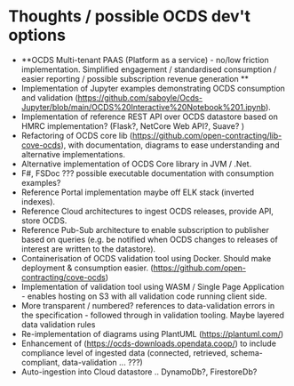 # Thoughts / possible OCDS dev't options

* **OCDS Multi-tenant PAAS (Platform as a service) - no/low friction implementation.  Simplified engagement / standardised consumption / easier reporting / possible subscription revenue generation **
* Implementation of Jupyter examples demonstrating OCDS consumption and validation (https://github.com/saboyle/Ocds-Jupyter/blob/main/OCDS%20Interactive%20Notebook%201.ipynb).
* Implementation of reference REST API over OCDS datastore based on HMRC implementation? (Flask?, NetCore Web API?, Suave? ) 
* Refactoring of OCDS core lib (https://github.com/open-contracting/lib-cove-ocds), with documentation, diagrams to ease understanding and alternative implementations.
* Alternative implementation of OCDS Core library in JVM / .Net.
* F#, FSDoc ??? possible executable documentation with consumption examples?
* Reference Portal implementation maybe off ELK stack (inverted indexes).
* Reference Cloud architectures to ingest OCDS releases, provide API, store OCDS.
* Reference Pub-Sub architecture to enable subscription to publisher based on queries (e.g. be notified when OCDS changes to releases of interest are written to the datastore).
* Containerisation of OCDS validation tool using Docker.  Should make deployment & consumption easier. (https://github.com/open-contracting/cove-ocds)
* Implementation of validation tool using WASM / Single Page Application - enables hosting on S3 with all validation code running client side.
* More transparent / numbered? references to data-validation errors in the specification - followed through in validation tooling.  Maybe layered data validation rules
* Re-implementation of diagrams using PlantUML (https://plantuml.com/)
* Enhancement of (https://ocds-downloads.opendata.coop/) to include compliance level of ingested data (connected, retrieved, schema-compliant, data-validation ... ???)
* Auto-ingestion into Cloud datastore .. DynamoDb?, FirestoreDb?

